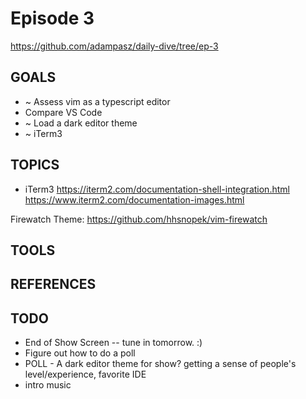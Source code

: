 
# Episode 3
https://github.com/adampasz/daily-dive/tree/ep-3


## GOALS
* ~ Assess vim as a typescript editor
* Compare VS Code
* ~ Load a dark editor theme 
* ~ iTerm3 


## TOPICS
* iTerm3
https://iterm2.com/documentation-shell-integration.html
https://www.iterm2.com/documentation-images.html

Firewatch Theme: https://github.com/hhsnopek/vim-firewatch

## TOOLS



## REFERENCES


## TODO
* End of Show Screen -- tune in tomorrow. :)
* Figure out how to do a poll
* POLL - A dark editor theme for show? getting a sense of people's level/experience, favorite IDE 
* intro music
